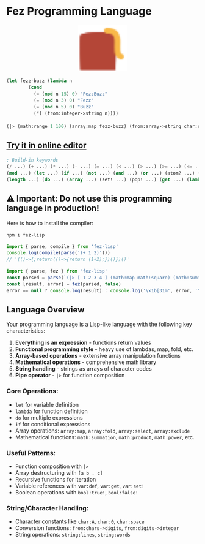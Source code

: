 # Fez Programming Language

<p align="center">
<img width="128" src="./favicon.svg"/>
</p>

```lisp
(let fezz-buzz (lambda n
        (cond
          (= (mod n 15) 0) "FezzBuzz"
          (= (mod n 3) 0) "Fezz"
          (= (mod n 5) 0) "Buzz"
          (*) (from:integer->string n))))

(|> (math:range 1 100) (array:map fezz-buzz) (from:array->string char:space) (string))
```

## [Try it in online editor](https://at-290690.github.io/fez/)

```lisp
; Build-in keywords
(/ ...) (+ ...) (* ...) (- ...) (= ...) (< ...) (> ...) (>= ...) (<= ...) (& ...) (~ ...) (| ...) (^ ...) (<< ...) (>> ...)
(mod ...) (let ...) (if ...) (not ...) (and ...) (or ...) (atom? ...) (lambda? ...)
(length ...) (do ...) (array ...) (set! ...) (pop! ...) (get ...) (lambda ...) (apply ...)
```

## ⚠️ Important: Do not use this programming language in production!

Here is how to install the compiler:

```
npm i fez-lisp
```

```js
import { parse, compile } from 'fez-lisp'
console.log(compile(parse('(+ 1 2)')))
// '(()=>{;return(()=>{return (1+2);})()})()'
```

```js
import { parse, fez } from 'fez-lisp'
const parsed = parse(`(|> [ 1 2 3 4 ] (math:map math:square) (math:summation))`)
const [result, error] = fez(parsed, false)
error == null ? console.log(result) : console.log('\x1b[31m', error, '\x1b[0m')
```

## Language Overview

Your programming language is a Lisp-like language with the following key characteristics:

1. **Everything is an expression** - functions return values
2. **Functional programming style** - heavy use of lambdas, map, fold, etc.
3. **Array-based operations** - extensive array manipulation functions
4. **Mathematical operations** - comprehensive math library
5. **String handling** - strings as arrays of character codes
6. **Pipe operator** - `|>` for function composition

### Core Operations:

- `let` for variable definition
- `lambda` for function definition
- `do` for multiple expressions
- `if` for conditional expressions
- Array operations: `array:map`, `array:fold`, `array:select`, `array:exclude`
- Mathematical functions: `math:summation`, `math:product`, `math:power`, etc.

### Useful Patterns:

- Function composition with `|>`
- Array destructuring with `[a b . c]`
- Recursive functions for iteration
- Variable references with `var:def`, `var:get`, `var:set!`
- Boolean operations with `bool:true!`, `bool:false!`

### String/Character Handling:

- Character constants like `char:A`, `char:0`, `char:space`
- Conversion functions: `from:chars->digits`, `from:digits->integer`
- String operations: `string:lines`, `string:words`
